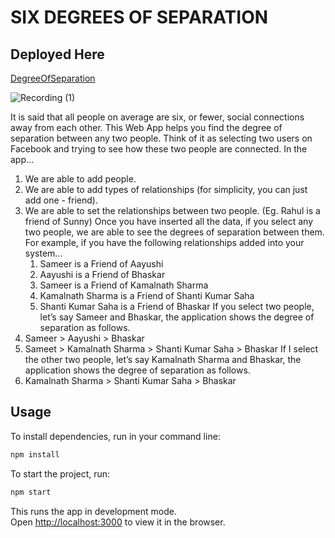# SIX DEGREES OF SEPARATION

## Deployed Here
[DegreeOfSeparation](https://agrima-degrees-of-separation.netlify.app/)

![Recording (1)](https://user-images.githubusercontent.com/90518009/169894920-55e9fb2c-9501-47ce-8599-6c4cb1670f0b.gif)



It is said that all people on average are six, or fewer, social connections away from each
other. This Web App helps you find the degree of separation between any two people.
Think of it as selecting two users on Facebook and trying to see how these two people are
connected.
In the app...
1. We are able to add people.
2. We are able to add types of relationships (for simplicity, you can just add one - friend).
3. We are able to set the relationships between two people. (Eg. Rahul is a
friend of Sunny)
Once you have inserted all the data, if you select any two people, we are able to see
the degrees of separation between them.
For example, if you have the following relationships added into your system...
    1. Sameer is a Friend of Aayushi
    2. Aayushi is a Friend of Bhaskar
    3. Sameer is a Friend of Kamalnath Sharma
    4. Kamalnath Sharma is a Friend of Shanti Kumar Saha
    5. Shanti Kumar Saha is a Friend of Bhaskar
If you select two people, let’s say Sameer and Bhaskar, the application shows the
degree of separation as follows.
1. Sameer > Aayushi > Bhaskar
2. Sameet > Kamalnath Sharma > Shanti Kumar Saha > Bhaskar
If I select the other two people, let’s say Kamalnath Sharma and Bhaskar, the application shows the degree of separation as follows.
1. Kamalnath Sharma > Shanti Kumar Saha > Bhaskar
 
## Usage
To install dependencies, run in your command line:
```bash
npm install
```
To start the project, run:

```bash
npm start
```

This runs the app in  development mode.\
Open [http://localhost:3000](http://localhost:3000) to view it in the browser.
